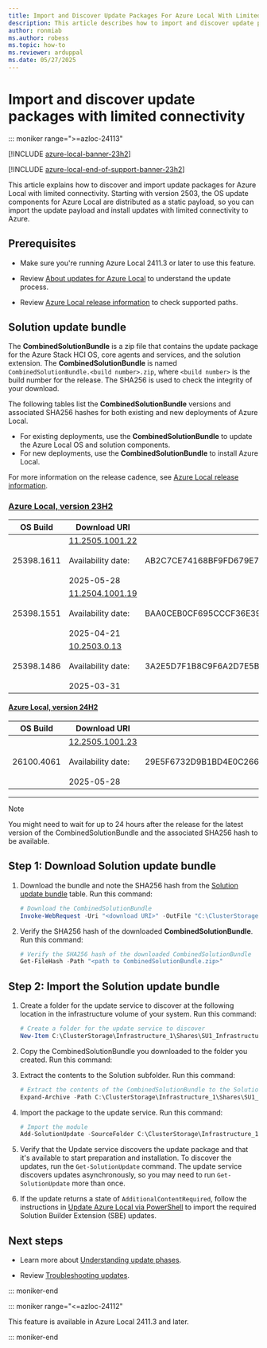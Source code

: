 ```yaml
---
title: Import and Discover Update Packages For Azure Local With Limited Connectivity
description: This article describes how to import and discover update packages for Azure Local with limited connectivity.
author: ronmiab
ms.author: robess
ms.topic: how-to
ms.reviewer: arduppal
ms.date: 05/27/2025
---
```


# Import and discover update packages with limited connectivity

::: moniker range=">=azloc-24113"

[!INCLUDE [azure-local-banner-23h2](../includes/azure-local-banner-23h2.md)]

[!INCLUDE [azure-local-end-of-support-banner-23h2](../includes/azure-local-end-of-support-banner-23h2.md)]

This article explains how to discover and import update packages for Azure Local with limited connectivity. Starting with version 2503, the OS update components for Azure Local are distributed as a static payload, so you can import the update payload and install updates with limited connectivity to Azure.

<!--To install updates online via PowerShell, see [Update Azure Local via PowerShell](./update-via-powershell-23h2.md).-->

## Prerequisites

- Make sure you're running Azure Local 2411.3 or later to use this feature.

- Review [About updates for Azure Local](./about-updates-23h2.md) to understand the update process.

- Review [Azure Local release information](../release-information-23h2.md) to check supported paths.

## Solution update bundle

The **CombinedSolutionBundle** is a zip file that contains the update package for the Azure Stack HCI OS, core agents and services, and the solution extension. The **CombinedSolutionBundle** is named `CombinedSolutionBundle.<build number>.zip`, where `<build number>` is the build number for the release. The SHA256 is used to check the integrity of your download.

The following tables list the **CombinedSolutionBundle** versions and associated SHA256 hashes for both existing and new deployments of Azure Local.

- For existing deployments, use the **CombinedSolutionBundle** to update the Azure Local OS and solution components.
- For new deployments, use the **CombinedSolutionBundle** to install Azure Local.

For more information on the release cadence, see [Azure Local release information](../release-information-23h2.md).

### [Azure Local, version 23H2](#tab/Azure-Local-23H2)

| OS Build     | Download URI       | SHA256                          |
|--------------|--------------------|---------------------------------|
| 25398.1611   | [11.2505.1001.22](https://azurestackreleases.download.prss.microsoft.com/dbazure/AzureLocal/CombinedSolutionBundle/11.2505.1001.22/CombinedSolutionBundle.11.2505.1001.22.zip) <br><br> Availability date: <br><br> 2025-05-28 | AB2C7CE74168BF9FD679E7CE644BC57A20A0A3A418C5E8663EBCF53FC0B45113 |
| 25398.1551   | [11.2504.1001.19](https://azurestackreleases.download.prss.microsoft.com/dbazure/AzureLocal/CombinedSolutionBundle/11.2504.1001.19/CombinedSolutionBundle.11.2504.1001.19.zip) <br><br> Availability date: <br><br> 2025-04-21  | BAA0CEB0CF695CCCF36E39F70BF2E67E0B886B91CDE97F8C2860CE299E2A5126 |
| 25398.1486   | [10.2503.0.13](https://azurestackreleases.download.prss.microsoft.com/dbazure/AzureLocal/CombinedSolutionBundle/10.2503.0.13/CombinedSolutionBundle.10.2503.0.13.zip) <br><br> Availability date: <br><br> 2025-03-31 | 3A2E5D7F1B8C9F6A2D7E5B8C9F6A2D7E5B8C9F6A2D7E5B8C9F6A2D7E5B8C9F6 |

#### [Azure Local, version 24H2](#tab/Azure-Local-24H2)

| OS Build     | Download URI       | SHA256                          |
|--------------|--------------------|---------------------------------|
| 26100.4061   | [12.2505.1001.23](https://azurestackreleases.download.prss.microsoft.com/dbazure/AzureLocal/CombinedSolutionBundle/12.2505.1001.23/CombinedSolutionBundle.12.2505.1001.23.zip) <br><br> Availability date: <br><br> 2025-05-28 | 29E5F6732D9B1BD4E0C2667F6FB1D7F43ADF78B4AEA8E34486C7F03DD46D155C |

---

> [!NOTE]
> You might need to wait for up to 24 hours after the release for the latest version of the CombinedSolutionBundle and the associated SHA256 hash to be available.

## Step 1: Download Solution update bundle

1. Download the bundle and note the SHA256 hash from the [Solution update bundle](#solution-update-bundle) table. Run this command:

   ```PowerShell
   # Download the CombinedSolutionBundle
   Invoke-WebRequest -Uri "<download URI>" -OutFile "C:\ClusterStorage\Infrastructure_1\Shares\SU1_Infrastructure_1\import\CombinedSolutionBundle.<build number>.zip"
   ```

1. Verify the SHA256 hash of the downloaded **CombinedSolutionBundle**. Run this command:

   ```PowerShell
   # Verify the SHA256 hash of the downloaded CombinedSolutionBundle
   Get-FileHash -Path "<path to CombinedSolutionBundle.zip>"
   ```

## Step 2: Import the Solution update bundle

1. Create a folder for the update service to discover at the following location in the infrastructure volume of your system. Run this command:

   ```PowerShell
   # Create a folder for the update service to discover
   New-Item C:\ClusterStorage\Infrastructure_1\Shares\SU1_Infrastructure_1\import -ItemType Directory
   ```

1. Copy the CombinedSolutionBundle you downloaded to the folder you created. Run this command:

1. Extract the contents to the Solution subfolder. Run this command:

   ```PowerShell
   # Extract the contents of the CombinedSolutionBundle to the Solution subfolder
   Expand-Archive -Path C:\ClusterStorage\Infrastructure_1\Shares\SU1_Infrastructure_1\import\CombinedSolutionBundle.<build number>.zip -DestinationPath C:\ClusterStorage\Infrastructure_1\Shares\SU1_Infrastructure_1\import\Solution
   ```

1. Import the package to the update service. Run this command:

   ```PowerShell
   # Import the module
   Add-SolutionUpdate -SourceFolder C:\ClusterStorage\Infrastructure_1\Shares\SU1_Infrastructure_1\import\Solution
   ```

1. Verify that the Update service discovers the update package and that it's available to start preparation and installation. To discover the updates, run the `Get-SolutionUpdate` command. The update service discovers updates asynchronously, so you may need to run `Get-SolutionUpdate` more than once.

1. If the update returns a state of `AdditionalContentRequired`, follow the instructions in [Update Azure Local via PowerShell](./update-via-powershell-23h2.md#step-3-import-and-rediscover-updates) to import the required Solution Builder Extension (SBE) updates.

## Next steps

- Learn more about [Understanding update phases](./update-phases-23h2.md).

- Review [Troubleshooting updates](./update-troubleshooting-23h2.md).

::: moniker-end

::: moniker range="<=azloc-24112"

This feature is available in Azure Local 2411.3 and later.

::: moniker-end